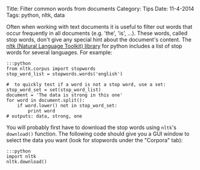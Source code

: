 Title: Filter common words from documents
Category: Tips
Date: 11-4-2014
Tags: python, nltk, data

Often when working with text documents it is useful to filter out words that occur frequently in all documents (e.g. 'the', 'is', ...). These words, called stop words, don't give any special hint about the document's content. The [nltk (Natural Language Toolkit) library](http://www.nltk.org/index.html) for python includes a list of stop words for several languages. For example:

    :::python
    from nltk.corpus import stopwords
    stop_word_list = stopwords.words('english')

    #  to quickly test if a word is not a stop word, use a set:
    stop_word_set = set(stop_word_list)
    document = 'The data is strong in this one'
    for word in document.split():    
    	if word.lower() not in stop_word_set:
            print word
    # outputs: data, strong, one

You will probably first have to download the stop words using `nltk`'s `download()` function. The following code should give you a GUI window to select the data you want (look for stopwords under the "Corpora" tab):

    :::python
    import nltk
    nltk.download()

